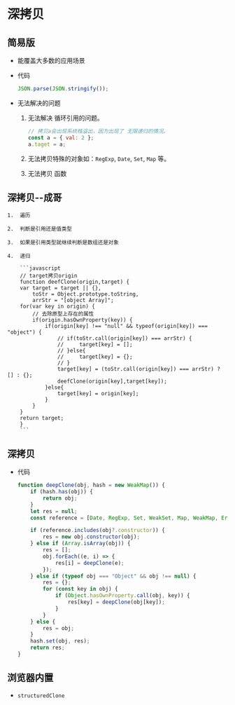 # 深拷贝

## 简易版

  - 能覆盖大多数的应用场景

  - 代码

    ```javascript
    JSON.parse(JSON.stringify());
    ```

  - 无法解决的问题

    1.  无法解决 循环引用的问题。

        ```javascript
        // 拷贝a会出现系统栈溢出，因为出现了 无限递归的情况。
        const a = { val: 2 };
        a.taget = a;
        ```

    2.  无法拷贝特殊的对象如：`RegExp`, `Date`, `Set`, `Map` 等。

    3.  无法拷贝 函数

## 深拷贝--成哥

    1.  遍历

    2.  判断是引用还是值类型

    3.  如果是引用类型就继续判断是数组还是对象

    4.  递归

        ```javascript
        // target拷贝origin
        function deefClone(origin,target) {
        var target = target || {},
            toStr = Object.prototype.toString,
            arrStr = "[object Array]";
        for(var key in origin) {
            // 去除原型上存在的属性
            if(origin.hasOwnProperty(key)) {
                if(origin[key] !== "null" && typeof(origin[key]) === "object") {
                    // if(toStr.call(origin[key]) === arrStr) {
                    //     target[key] = [];
                    // }else{
                    //     target[key] = {};
                    // }
                    target[key] = (toStr.call(origin[key]) === arrStr) ? [] : {};
                    deefClone(origin[key],target[key]);
                }else{
                    target[key] = origin[key];
                }
            }
        }
        return target;
        }
        ```

## 深拷贝

  - 代码

    ```javascript
    function deepClone(obj, hash = new WeakMap()) {
        if (hash.has(obj)) {
            return obj;
        }
        let res = null;
        const reference = [Date, RegExp, Set, WeakSet, Map, WeakMap, Error];

        if (reference.includes(obj?.constructor)) {
            res = new obj.constructor(obj);
        } else if (Array.isArray(obj)) {
            res = [];
            obj.forEach((e, i) => {
                res[i] = deepClone(e);
            });
        } else if (typeof obj === "Object" && obj !== null) {
            res = {};
            for (const key in obj) {
                if (Object.hasOwnProperty.call(obj, key)) {
                    res[key] = deepClone(obj[key]);
                }
            }
        } else {
            res = obj;
        }
        hash.set(obj, res);
        return res;
    }
    ```

## 浏览器内置

  - `structuredClone` &#x20;
